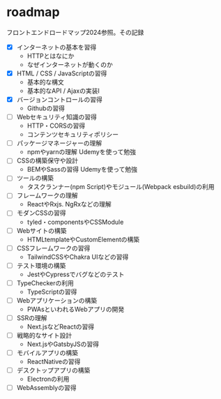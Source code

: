 # roadmap
フロントエンドロードマップ2024参照。その記録

- [x] インターネットの基本を習得
    - HTTPとはなにか
    - なぜインターネットが動くのか
- [x] HTML / CSS / JavaScriptの習得
    - 基本的な構文
    - 基本的なAPI / Ajaxの実装I
- [x] バージョンコントロールの習得
    - Githubの習得
- [ ] Webセキュリティ知識の習得
    - HTTP・CORSの習得
    - コンテンツセキュリティポリシー
- [ ] パッケージマネージャーの理解
    - npmやyarnの理解
      Udemyを使って勉強
- [ ] CSSの構築保守や設計
    - BEMやSassの習得
      Udemyを使って勉強
- [ ] ツールの構築
    - タスクランナー(npm Script)やモジュール(Webpack esbuild)の利用
- [ ] フレームワークの理解
    - ReactやRxjs. NgRxなどの理解
- [ ] モダンCSSの習得
    - tyled・componentsやCSSModule
- [ ] Webサイトの構築
    - HTMLtemplateやCustomElementの構築
- [ ] CSSフレームワークの習得
    - TailwindCSSやChakra UIなどの習得
- [ ] テスト環境の構築
    - JestやCypressでバグなどのテスト
- [ ] TypeCheckerの利用
    - TypeScriptの習得
- [ ] Webアプリケーションの構築
    - PWAsといわれるWebアプリの開発
- [ ] SSRの理解
    - Next.jsなどReactの習得
- [ ] 戦略的なサイト設計
    - Next.jsやGatsbyJSの習得
- [ ] モバイルアプリの構築
    - ReactNativeの習得
- [ ] デスクトップアプリの構築
    - Electronの利用
- [ ] WebAssemblyの習得
